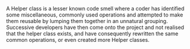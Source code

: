 A Helper class is a lesser known code smell where a coder has identified some miscellaneous, commonly used operations and attempted to make them reusable by lumping them together in an unnatural grouping. Successive developers have then come onto the project and not realised that the helper class exists, and have consequently rewritten the same common operations, or even created more Helper classes.
